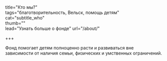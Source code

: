 title="Кто мы?"  
tags="благотворительность, Вельск, помощь детям"  
cat="subtitle_who"  
thumb=""  
lead="Узнать больше о фонде"
url="/about/"

+++

Фонд помогает детям полноценно расти и развиваться вне зависимости от наличия семьи, физических и умственных ограничений. 
